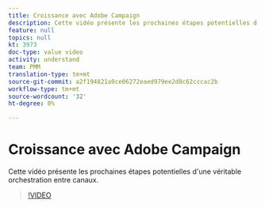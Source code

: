 ```yaml
---
title: Croissance avec Adobe Campaign
description: Cette vidéo présente les prochaines étapes potentielles d'une véritable orchestration entre canaux.
feature: null
topics: null
kt: 3973
doc-type: value video
activity: understand
team: PMM
translation-type: tm+mt
source-git-commit: a2f194821a9ce06272eaed979ee2d8c62cccac2b
workflow-type: tm+mt
source-wordcount: '32'
ht-degree: 0%

---
```



# Croissance avec Adobe Campaign

Cette vidéo présente les prochaines étapes potentielles d&#39;une véritable orchestration entre canaux.

>[!VIDEO](https://video.tv.adobe.com/v/29460?quality=12)
